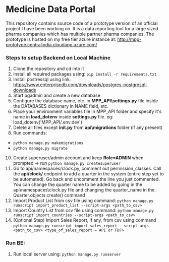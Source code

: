 # Medicine Data Portal
This repository contains source code of a prototype version of an official project I have been working on. It is a data reporting tool for a large sized pharma companies which has multiple partner pharma companies. The prototype is hosted on my free tier azure instance at: http://mpp-prototype.centralindia.cloudapp.azure.com/

### Steps to setup Backend on Local Machine
1. Clone the repository and cd into it
2. Install all required packages using: `pip install -r requirements.txt`
3. Install postressql using link: https://www.enterprisedb.com/downloads/postgres-postgresql-downloads
4. Start pgadmin and create a new database
6. Configure the database name, etc. in **MPP_API\settings.py** file inside the DATABASES dictionary in NAME field, etc.
7. Place your environment variables file in MPP_API folder and specify it's name in **load_dotenv** inside **settings.py** file. eg: load_dotenv('MPP_API/.env.dev')
8. Delete all files except **__init__.py** from **api\migrations** folder (if any present) 
9. Run commands: 
- `python manage.py makemigrations`
- `python manage.py migrate`
10. Create superuser/admin account and keep **Role=ADMIN** when prompted -> run `python manage.py createsuperuser`
11. Go to api/namespaces/clock.py, comment out permission_classes. Call the **api/clock/** endpoint to add a quarter in the system (entire step yet to be automated). Go back and uncomment the line you just commented. You can change the quarter name to be added by going in the api\namespaces\clock.py file and changing the quarter_name in the Quarter.objects.create() command
12. Import Product List from csv file using command: `python manage.py runscript import_product_list --script-args <path_to_csv>`
13. Import Country List from csv file using command: `python manage.py runscript import_countries --script-args <path_to_csv>`
14. (Optional Step) Import Sales Report, if any, from csv using command `python manage.py runscript import_sales_report --script-args <path_to_csv> <type_of_sales_report = API or FDF>`

### Run BE:
1. Run local server using: `python manage.py runserver`
